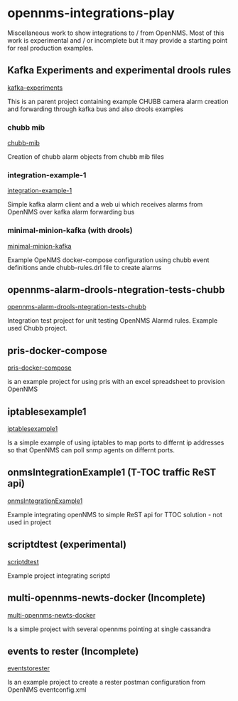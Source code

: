 # opennms-integrations-play
Miscellaneous work to show integrations to / from OpenNMS.
Most of this work is experimental and / or incomplete but it may provide a starting point for real production examples.

## Kafka Experiments and experimental drools rules
[kafka-experiments](../main/kafka-experiments)

This is an parent project containing example CHUBB camera alarm creation and forwarding through kafka bus and also drools examples

### chubb mib 
[chubb-mib](../main/kafka-experiments/chubb-mib) 

Creation of chubb alarm objects from chubb mib files

### integration-example-1

[integration-example-1](../main/kafka-experiments/integration-example1) 

Simple kafka alarm client and a web ui which receives alarms from OpenNMS over kafka alarm forwarding bus

### minimal-minion-kafka  (with drools)

[minimal-minion-kafka](../main/kafka-experiments/minimal-minion-kafka) 

Example OpeNMS docker-compose configuration using chubb event definitions ande chubb-rules.drl file to create alarms

## opennms-alarm-drools-ntegration-tests-chubb
[opennms-alarm-drools-ntegration-tests-chubb](../main/opennms-alarm-drools-ntegration-tests-chubb) 

Integration test project for unit testing OpenNMS Alarmd rules. 
Example used Chubb project.

## pris-docker-compose
[pris-docker-compose](../main/pris-docker-compose) 

is an example project for using pris with an excel spreadsheet to provision OpenNMS

## iptablesexample1
[iptablesexample1](../main/iptablesexample1)

Is a simple example of using iptables to map ports to differnt ip addresses so that OpenNMS can poll snmp agents on differnt ports.

## onmsIntegrationExample1 (T-TOC traffic ReST api)
[onmsIntegrationExample1](../main/onmsIntegrationExample1)

Example integrating openNMS to simple ReST api for TTOC solution - not used in project

## scriptdtest (experimental)
[scriptdtest](../main/scriptdtest)

Example project integrating scriptd

## multi-opennms-newts-docker (Incomplete)
[multi-opennms-newts-docker](../main/multi-opennms-newts-docker)

Is a simple project with several opennms pointing at single cassandra

## events to rester (Incomplete)
[eventstorester](../main/eventstorester)

Is an example project to create a rester postman configuration from OpenNMS eventconfig.xml

